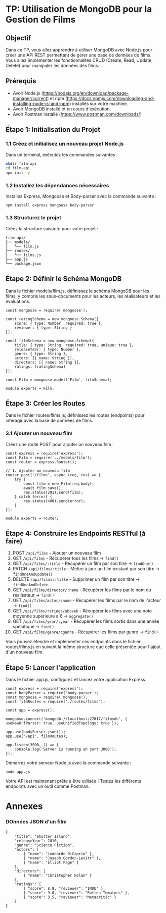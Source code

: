 # TP: Utilisation de MongoDB pour la Gestion de Films

## Objectif
Dans ce TP, vous allez apprendre à utiliser MongoDB avec Node.js pour créer une API REST permettant de gérer une base de données de films. Vous allez implémenter les fonctionnalités CRUD (Create, Read, Update, Delete) pour manipuler les données des films.

## Prérequis
- Avoir Node.js (https://nodejs.org/en/download/package-manager/current) et npm (https://docs.npmjs.com/downloading-and-installing-node-js-and-npm) installés sur votre machine.
- Avoir MongoDB installé et en cours d'exécution.
- Avoir Postman installé (https://www.postman.com/downloads/)

## Étape 1: Initialisation du Projet

### 1.1 Créez et initialisez un nouveau projet Node.js

Dans un terminal, exécutez les commandes suivantes :

```bash
mkdir film-api
cd film-api
npm init -y
```

### 1.2 Installez les dépendances nécessaires

Installez Express, Mongoose et Body-parser avec la commande suivante :

```
npm install express mongoose body-parser
```

### 1.3 Structurez le projet

Créez la structure suivante pour votre projet :

```
film-api/
├── models/
│   └── film.js
├── routes/
│   └── films.js
├── app.js
└── package.json
```

## Étape 2: Définir le Schéma MongoDB

Dans le fichier models/film.js, définissez le schéma MongoDB pour les films, y compris les sous-documents pour les acteurs, les réalisateurs et les évaluations.

```
const mongoose = require('mongoose');

const ratingSchema = new mongoose.Schema({
    score: { type: Number, required: true },
    reviewer: { type: String }
});

const filmSchema = new mongoose.Schema({
    title: { type: String, required: true, unique: true },
    releaseYear: { type: Number },
    genre: { type: String },
    actors: [{ name: String }],
    directors: [{ name: String }],
    ratings: [ratingSchema]
});

const Film = mongoose.model('Film', filmSchema);

module.exports = Film;
```

## Étape 3: Créer les Routes

Dans le fichier routes/films.js, définissez les routes (endpoints) pour interagir avec la base de données de films.

### 3.1 Ajouter un nouveau film

Créez une route POST pour ajouter un nouveau film :

```
const express = require('express');
const Film = require('../models/film');
const router = express.Router();

// 1. Ajouter un nouveau film
router.post('/films', async (req, res) => {
    try {
        const film = new Film(req.body);
        await film.save();
        res.status(201).send(film);
    } catch (error) {
        res.status(400).send(error);
    }
});

module.exports = router;
```

## Étape 4: Construire les Endpoints RESTful (à faire)

1. POST `/api/films` - Ajouter un nouveau film
2. GET `/api/films` - Récupérer tous les films -> `find()`
3. GET `/api/films/:title` - Récupérer un film par son titre -> `findOne()`
4. PATCH `/api/films/:title` - Mettre à jour un film existant par son titre -> `findOneAndUpdate()`
5. DELETE `/api/films/:title` - Supprimer un film par son titre -> `findOneAndDelete`
6. GET `/api/films/director/:name` - Récupérer les films par le nom du réalisateur -> `find()`
7. GET `/api/films/actor/:name` - Récupérer les films par le nom de l'acteur -> `find()`
8. GET `/api/films/ratings/above6` - Récupérer les films avec une note moyenne supérieure à 6 -> `aggregate()`
9. GET `/api/films/year/:year` - Récupérer les films sortis dans une année spécifique -> `find()`
10. GET `/api/films/genre/:genre` - Récupérer les films par genre -> `find()`

Vous pouvez étendre et implémenter ces endpoints dans le fichier routes/films.js en suivant la même structure que celle présentée pour l'ajout d'un nouveau film.

## Étape 5: Lancer l'application

Dans le fichier app.js, configurez et lancez votre application Express.

```
const express = require('express');
const bodyParser = require('body-parser');
const mongoose = require('mongoose');
const filmRoutes = require('./routes/films');

const app = express();

mongoose.connect('mongodb://localhost:27017/filmsdb', { useNewUrlParser: true, useUnifiedTopology: true });

app.use(bodyParser.json());
app.use('/api', filmRoutes);

app.listen(3000, () => {
    console.log('Server is running on port 3000');
});
```

Démarrez votre serveur Node.js avec la commande suivante :

```
node app.js
```
Votre API est maintenant prête à être utilisée ! Testez les différents endpoints avec un outil comme Postman.

# Annexes 

### DOnnées JSON d'un film

```
{
    "title": "Shutter Island",
    "releaseYear": 2010,
    "genre": "Science Fiction",
    "actors": [
        { "name": "Leonardo DiCaprio" },
        { "name": "Joseph Gordon-Levitt" },
        { "name": "Elliot Page" }
    ],
    "directors": [
        { "name": "Christopher Nolan" }
    ],
    "ratings": [
        { "score": 8.8, "reviewer": "IMDb" },
        { "score": 9.0, "reviewer": "Rotten Tomatoes" },
        { "score": 8.5, "reviewer": "Metacritic" }
    ]
}
```

